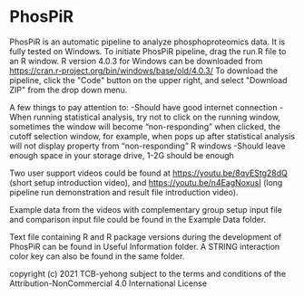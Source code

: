 # PhosPiR
PhosPiR is an automatic pipeline to analyze phosphoproteomics data. It is fully tested on Windows.
To initiate PhosPiR pipeline, drag the run.R file to an R window.
R version 4.0.3 for Windows can be downloaded from https://cran.r-project.org/bin/windows/base/old/4.0.3/
To download the pipeline, click the "Code" button on the upper right, and select "Download ZIP" from the drop down menu.

A few things to pay attention to:
-Should have good internet connection
-When running statistical analysis, try not to click on the running window, sometimes the window will become “non-responding” when clicked, the cutoff selection window, for example, when pops up after statistical analysis will not display property from “non-responding” R windows
-Should leave enough space in your storage drive, 1-2G should be enough

Two user support videos could be found at https://youtu.be/8qvEStg28dQ (short setup introduction video), and https://youtu.be/n4EagNoxusI (long pipeline run demonstration and result file introduction video).

Example data from the videos with complementary group setup input file and comparison input file could be found in the Example Data folder.

Text file containing R and R package versions during the development of PhosPiR can be found in Useful Information folder.
A STRING interaction color key can also be found in the same folder.

copyright (c) 2021 TCB-yehong subject to the terms and conditions of the Attribution-NonCommercial 4.0 International License
